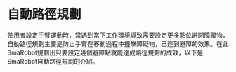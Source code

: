 # 自動路徑規劃

使用者設定手臂運動時，常遇到當下工作環境導致需要設定更多點位避開障礙物，自動路徑規劃主要是防止手臂在移動過程中撞擊障礙物，已達到避障的效果。在此SmaRobot規劃出只要設定幾個避障點就能達成路徑規劃的成效，以下是SmaRobot自動路徑規劃的介紹。

